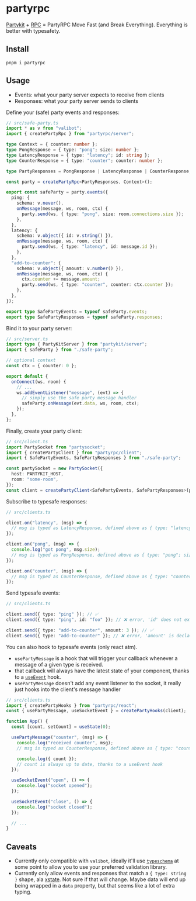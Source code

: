 # partyrpc

[Partykit](https://partykit.io/) + [RPC](https://trpc.io/) = PartyRPC Move Fast (and Break Everything). Everything is
better with typesafety.

## Install

`pnpm i partyrpc`

## Usage

- Events: what your party server expects to receive from clients
- Responses: what your party server sends to clients

Define your (safe) party events and responses:

```ts
// src/safe-party.ts
import * as v from "valibot";
import { createPartyRpc } from "partyrpc/server";

type Context = { counter: number };
type PongResponse = { type: "pong"; size: number };
type LatencyResponse = { type: "latency"; id: string };
type CounterResponse = { type: "counter"; counter: number };

type PartyResponses = PongResponse | LatencyResponse | CounterResponse;

const party = createPartyRpc<PartyResponses, Context>();

export const safeParty = party.events({
  ping: {
    schema: v.never(),
    onMessage(message, ws, room, ctx) {
      party.send(ws, { type: "pong", size: room.connections.size });
    },
  },
  latency: {
    schema: v.object({ id: v.string() }),
    onMessage(message, ws, room, ctx) {
      party.send(ws, { type: "latency", id: message.id });
    },
  },
  "add-to-counter": {
    schema: v.object({ amount: v.number() }),
    onMessage(message, ws, room, ctx) {
      ctx.counter += message.amount;
      party.send(ws, { type: "counter", counter: ctx.counter });
    },
  },
});

export type SafePartyEvents = typeof safeParty.events;
export type SafePartyResponses = typeof safeParty.responses;
```

Bind it to your party server:

```ts
// src/server.ts
import type { PartyKitServer } from "partykit/server";
import { safeParty } from "./safe-party";

// optional context
const ctx = { counter: 0 };

export default {
  onConnect(ws, room) {
    // ...
    ws.addEventListener("message", (evt) => {
      // simply use the safe party message handler
      safeParty.onMessage(evt.data, ws, room, ctx);
    });
  },
};
```

Finally, create your party client:

```ts
// src/client.ts
import PartySocket from "partysocket";
import { createPartyClient } from "partyrpc/client";
import { SafePartyEvents, SafePartyResponses } from "./safe-party";

const partySocket = new PartySocket({
  host: PARTYKIT_HOST,
  room: "some-room",
});
const client = createPartyClient<SafePartyEvents, SafePartyResponses>(partySocket, { debug: true });
```

Subscribe to typesafe responses:

```ts
// src/clients.ts

client.on("latency", (msg) => {
  // msg is typed as LatencyResponse, defined above as { type: "latency"; id: string }
});

client.on("pong", (msg) => {
  console.log("got pong", msg.size);
  // msg is typed as PongResponse, defined above as { type: "pong"; size: number }
});

client.on("counter", (msg) => {
  // msg is typed as CounterResponse, defined above as { type: "counter"; counter: number }
});
```

Send typesafe events:

```ts
// src/clients.ts

client.send({ type: "ping" }); // ✅
client.send({ type: "ping", id: "foo" }); // ❌ error, 'id' does not exist in type '{ type: "ping"; }'.

client.send({ type: "add-to-counter", amount: 3 }); // ✅
client.send({ type: "add-to-counter" }); // ❌ error, 'amount' is declared here.
```

You can also hook to typesafe events (only react atm).

- `usePartyMessage` is a hook that will trigger your callback whenever a message of a given type is received.
- that callback will always have the latest state of your component, thanks to a
  [`useEvent`](https://github.com/scottrippey/react-use-event-hook) hook.
- `usePartyMessage` doesn't add any event listener to the socket, it really just hooks into the client's message handler

```ts
// src/clients.ts
import { createPartyHooks } from "partyrpc/react";
const { usePartyMessage, useSocketEvent } = createPartyHooks(client);

function App() {
  const [count, setCount] = useState(0);

  usePartyMessage("counter", (msg) => {
    console.log("received counter", msg);
    // msg is typed as CounterResponse, defined above as { type: "counter"; counter: number }

    console.log({ count });
    // count is always up to date, thanks to a useEvent hook
  });

  useSocketEvent("open", () => {
    console.log("socket opened");
  });

  useSocketEvent("close", () => {
    console.log("socket closed");
  });

  // ...
}
```

## Caveats

- Currently only compatible with `valibot`, ideally it'll use [`typeschema`](https://github.com/decs/typeschema) at some
  point to allow you to use your preferred validation library.
- Currently only allow events and responses that match a `{ type: string }` shape, ala
  [xstate](https://github.com/statelyai/xstate). Not sure if that will change. Maybe data will end up being wrapped in a
  `data` property, but that seems like a lot of extra typing.
